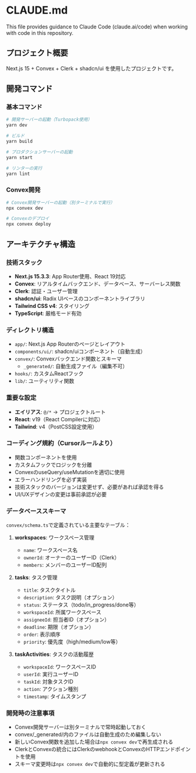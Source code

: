 # CLAUDE.md

This file provides guidance to Claude Code (claude.ai/code) when working with code in this repository.

## プロジェクト概要

Next.js 15 + Convex + Clerk + shadcn/ui を使用したプロジェクトです。

## 開発コマンド

### 基本コマンド
```bash
# 開発サーバーの起動（Turbopack使用）
yarn dev

# ビルド
yarn build

# プロダクションサーバーの起動
yarn start

# リンターの実行
yarn lint
```

### Convex開発
```bash
# Convex開発サーバーの起動（別ターミナルで実行）
npx convex dev

# Convexのデプロイ
npx convex deploy
```

## アーキテクチャ構造

### 技術スタック
- **Next.js 15.3.3**: App Router使用、React 19対応
- **Convex**: リアルタイムバックエンド、データベース、サーバーレス関数
- **Clerk**: 認証・ユーザー管理
- **shadcn/ui**: Radix UIベースのコンポーネントライブラリ
- **Tailwind CSS v4**: スタイリング
- **TypeScript**: 厳格モード有効

### ディレクトリ構造
- `app/`: Next.js App Routerのページとレイアウト
- `components/ui/`: shadcn/uiコンポーネント（自動生成）
- `convex/`: Convexバックエンド関数とスキーマ
  - `_generated/`: 自動生成ファイル（編集不可）
- `hooks/`: カスタムReactフック
- `lib/`: ユーティリティ関数

### 重要な設定
- **エイリアス**: `@/*` → プロジェクトルート
- **React**: v19（React Compilerに対応）
- **Tailwind**: v4（PostCSS設定使用）

### コーディング規約（Cursorルールより）
- 関数コンポーネントを使用
- カスタムフックでロジックを分離
- ConvexのuseQuery/useMutationを適切に使用
- エラーハンドリングを必ず実装
- 技術スタックのバージョンは変更せず、必要があれば承認を得る
- UI/UXデザインの変更は事前承認が必要

### データベーススキーマ
`convex/schema.ts`で定義されている主要なテーブル：

1. **workspaces**: ワークスペース管理
   - `name`: ワークスペース名
   - `ownerId`: オーナーのユーザーID（Clerk）
   - `members`: メンバーのユーザーID配列

2. **tasks**: タスク管理
   - `title`: タスクタイトル
   - `description`: タスク説明（オプション）
   - `status`: ステータス（todo/in_progress/done等）
   - `workspaceId`: 所属ワークスペース
   - `assigneeId`: 担当者ID（オプション）
   - `deadline`: 期限（オプション）
   - `order`: 表示順序
   - `priority`: 優先度（high/medium/low等）

3. **taskActivities**: タスクの活動履歴
   - `workspaceId`: ワークスペースID
   - `userId`: 実行ユーザーID
   - `taskId`: 対象タスクID
   - `action`: アクション種別
   - `timestamp`: タイムスタンプ

### 開発時の注意事項
- Convex開発サーバーは別ターミナルで常時起動しておく
- convex/_generated/内のファイルは自動生成のため編集しない
- 新しいConvex関数を追加した場合は`npx convex dev`で再生成される
- ClerkとConvexの統合にはClerkのwebhookとConvexのHTTPエンドポイントを使用
- スキーマ変更時は`npx convex dev`で自動的に型定義が更新される
